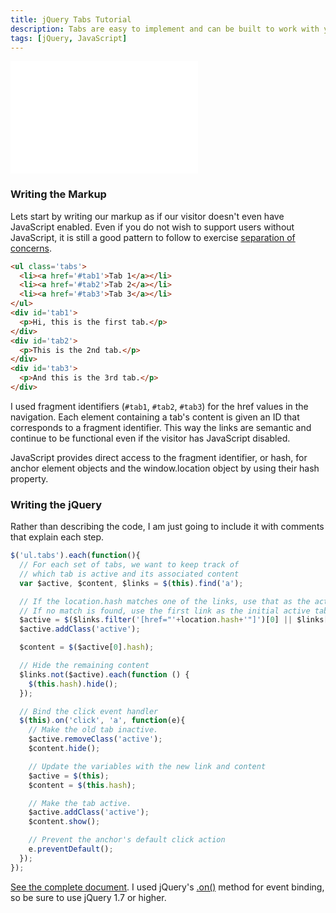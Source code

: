 ```yaml
---
title: jQuery Tabs Tutorial
description: Tabs are easy to implement and can be built to work with your existing markup. This guide will walk through the process.
tags: [jQuery, JavaScript]
---
```


<iframe class='demo' src='/demo/tabs.html' style='height:180px' frameborder='0'></iframe>

### Writing the Markup

Lets start by writing our markup as if our visitor doesn't even have JavaScript enabled.  Even if you do not wish to support users without JavaScript, it is still a good pattern to follow to exercise [separation of concerns](http://en.wikipedia.org/wiki/Separation_of_concerns).

```html
<ul class='tabs'>
  <li><a href='#tab1'>Tab 1</a></li>
  <li><a href='#tab2'>Tab 2</a></li>
  <li><a href='#tab3'>Tab 3</a></li>
</ul>
<div id='tab1'>
  <p>Hi, this is the first tab.</p>
</div>
<div id='tab2'>
  <p>This is the 2nd tab.</p>
</div>
<div id='tab3'>
  <p>And this is the 3rd tab.</p>
</div>
```

I used fragment identifiers (`#tab1`, `#tab2`, `#tab3`) for the href values in the navigation.  Each element containing a tab's content is given an ID that corresponds to a fragment identifier.  This way the links are semantic and continue to be functional even if the visitor has JavaScript disabled.

JavaScript provides direct access to the fragment identifier, or hash, for anchor element objects and the window.location object by using their hash property.

### Writing the jQuery

Rather than describing the code, I am just going to include it with comments that explain each step.

```javascript
$('ul.tabs').each(function(){
  // For each set of tabs, we want to keep track of
  // which tab is active and its associated content
  var $active, $content, $links = $(this).find('a');

  // If the location.hash matches one of the links, use that as the active tab.
  // If no match is found, use the first link as the initial active tab.
  $active = $($links.filter('[href="'+location.hash+'"]')[0] || $links[0]);
  $active.addClass('active');

  $content = $($active[0].hash);

  // Hide the remaining content
  $links.not($active).each(function () {
    $(this.hash).hide();
  });

  // Bind the click event handler
  $(this).on('click', 'a', function(e){
    // Make the old tab inactive.
    $active.removeClass('active');
    $content.hide();

    // Update the variables with the new link and content
    $active = $(this);
    $content = $(this.hash);

    // Make the tab active.
    $active.addClass('active');
    $content.show();

    // Prevent the anchor's default click action
    e.preventDefault();
  });
});
```

[See the complete document](/demo/tabs.html). I used jQuery's [.on()](http://api.jquery.com/on/) method for event binding, so be sure to use jQuery 1.7 or higher.